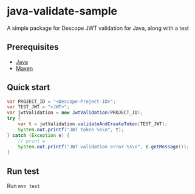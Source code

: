 # java-validate-sample
A simple package for Descope JWT validation for Java, along with a test

## Prerequisites 
- [Java](https://www.java.com/en/download)
- [Maven](https://maven.apache.org/download.cgi)

## Quick start

```java
var PROJECT_ID = "<Descope-Project-ID>";
var TEST_JWT = "<JWT>";
var jwtValidation = new JwtValidation(PROJECT_ID);
try {
    var t = jwtValidation.validateAndCreateToken(TEST_JWT);
    System.out.printf("JWT token %s\n", t);
} catch (Exception e) {
    // print e
    System.out.printf("JWT validation error %s\n", e.getMessage());
}
```
 
## Run test
Run `mvn test`